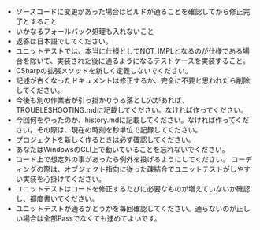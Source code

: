 
- ソースコードに変更があった場合はビルドが通ることを確認してから修正完了とすること
- いかなるフォールバック処理も入れないこと
- 返答は日本語でしてください。
- ユニットテストでは、本当に仕様としてNOT_IMPLとなるのが仕様である場合を除いて、実装された後に通るようになるテストケースを実装すること。
- CSharpの拡張メソッドを新しく定義しないでください。
- 記述が古くなったドキュメントは修正するか、完全に不要と思われたら削除してください。
- 今後も別の作業者が引っ掛かりうる落とし穴があれば、TROUBLESHOOTING.mdに記載してください。なければ作ってください。
- 今回何をやったのか、history.mdに記載してください。なければ作ってください。その際は、現在の時刻を秒単位で記録してください。
- プロジェクトを新しく作るときは必ず確認してください。
- あなたはWindowsのCLI上で動いていることを忘れないでください。
- コード上で想定外の事があったら例外を投げるようにしてください。
 コーディングの際は、オブジェクト指向に従った疎結合でユニットテストがしやすい実装を心掛けてください。
- ユニットテストはコードを修正するたびに必要なものが増えていないか確認し、都度書いてください。
- ユニットテストが通るかどうかを毎回確認してください。通らないのが正しい場合は全部Passでなくても進めてよいです。